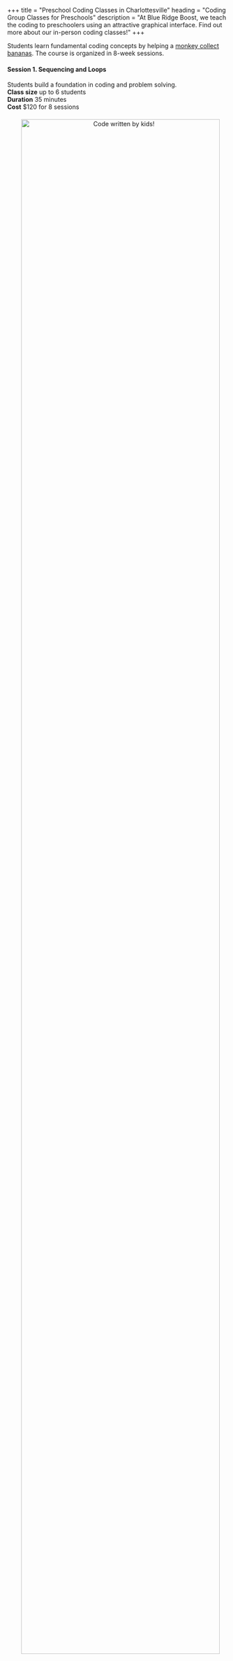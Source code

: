 +++
title = "Preschool Coding Classes in Charlottesville"
heading = "Coding Group Classes for Preschools"
description = "At Blue Ridge Boost, we teach the coding to preschoolers using an attractive graphical interface. Find out more about our in-person coding classes!"
+++

Students learn fundamental coding concepts by helping a [monkey collect bananas]("https://www.codemonkey.com/courses/codemonkey-jr"). The course is organized in 8-week sessions. 


<div class="bigspacer"></div>

<!-- [Session 1](#session-1-sequencing-and-loops) -->


#### Session 1. Sequencing and Loops 

<div class="container">

<div class="row">

<div class="col-sm-4 left">
Students build a foundation in coding and problem solving.<br>
<b>Class size</b> up to 6 students <br>
<b>Duration</b> 35 minutes <br>
<b>Cost</b> $120 for 8 sessions <br>

<center>
<a href="https://www.codemonkey.com/courses/codemonkey-jr"><img  alt="Code written by kids!" src="/images/cmjr1.jpg" width="95%" style="padding:20px;"></a>

<a href="https://www.codemonkey.com/courses/codemonkey-jr"><img alt="Code written by kids!" src="/images/cmjr2.png" width="95%" style="padding:20px;"></a>
</center>

</div>

<div class="col-sm-6">

**Lesson 1.** What is coding? <br>
Students learn that coding is giving precise instructions to a computer. Each student creates their first program – a dance routine for the class to follow!

**Lesson 2.** Program using the computer <br>
Introduces the coding platform Code Monkey. Students do their first coding exercises on the computer, using commands to move left and right.

**Lesson 3.** Complex sequential programs <br>
Students learn two new commands and how to code using advanced planning. 

**Lesson 4.** Increasingly complex programs <br>
Students learn one more command, jump up, and use the commands they know to solve increasingly complex problems. 

**Lesson 5.** Efficient programs<br>
Students learn that a problem may have multiple solutions and to judge which one is more efficient.

**Lesson 6.** Programming repetition <br>
Students learn to write concise code using loops. 

**Lesson 7.** Longer loops<br>
Students continue their practice with repeat loops containing two or more commands.

**Lesson 8.** What stops the loop? <br>
Students explore why some loops finish and others run forever (a deep question in theoretical computer science!)
</div>

</div>

</div>